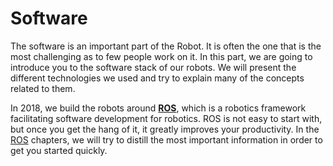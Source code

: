 # Software

The software is an important part of the Robot. It is often the one that is the most challenging
as to few people work on it. In this part, we are going to introduce you to the software stack of
our robots. We will present the different technologies we used and try to explain many of the concepts
related to them.

In 2018, we build the robots around **[ROS](http://www.ros.org/)**, which is a robotics framework facilitating
software development for robotics. ROS is not easy to start with, but once you get the hang of it, it 
greatly improves your productivity. In the [ROS](software/ros/ros.html) chapters, we will try to distill the most important
information in order to get you started quickly.
